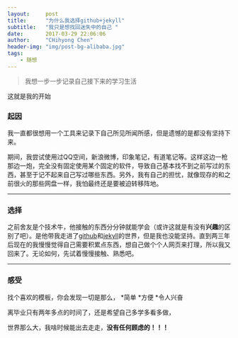 ```yaml
---
layout:     post
title:      "为什么我选择github+jekyll"
subtitle:   "我只是想找回迷失中的自己 "
date:       2017-03-29 22:06:06
author:     "CHihyong Chen"
header-img: "img/post-bg-alibaba.jpg"
tags:
    - 随想
---
```



> 我想一步一步记录自己接下来的学习生活

这就是我的开始

### 起因

我一直都很想用一个工具来记录下自己所见所闻所感，但是遗憾的是都没有坚持下来。

期间，我尝试使用过QQ空间，新浪微博，印象笔记，有道笔记等。这样这边一枪那边一炮，完全没有固定使用某个固定的软件，导致自己基本找不到之前写过的东西，甚至于记不起来自己写过哪些东西。另外，我有自己的担忧，就像现存的和之前很火的那些网盘一样，我怕最终还是要被迫转移阵地。


---

### 选择

之前舍友是个技术牛，他接触的东西分分钟就能学会（或许这就是有没有**兴趣**的区别了吧）。是他带我走进了[github](https://github.com/)和[jekyll](http://jekyll.com.cn/)的世界，但是我也没能坚持。直到两三年后现在的我慢慢觉得自己需要积累点东西，想自己做个个人网页来打理，所以我又回来了。无论如何，先试着慢慢接触、熟悉吧。

---

### 感受
找个喜欢的模板，你会发现一切是那么，
*简单
*方便
*令人兴奋


离毕业只有两年多点的时间了，还是希望自己多学多看多做，

世界那么大，我啥时候能出去走走，**没有任何顾虑的！！！**
